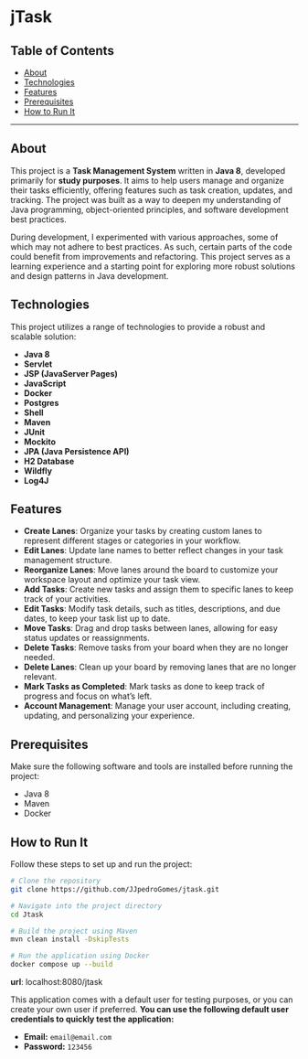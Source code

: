 # jTask

## Table of Contents
- [About](#about)
- [Technologies](#technologies)
- [Features](#features)
- [Prerequisites](#prerequisites)
- [How to Run It](#how-to-run-it)

---

## About
This project is a **Task Management System** written in **Java 8**, developed primarily for **study purposes**. It aims to help users manage and organize their tasks efficiently, offering features such as task creation, updates, and tracking. The project was built as a way to deepen my understanding of Java programming, object-oriented principles, and software development best practices.

During development, I experimented with various approaches, some of which may not adhere to best practices. As such, certain parts of the code could benefit from improvements and refactoring. This project serves as a learning experience and a starting point for exploring more robust solutions and design patterns in Java development.

## Technologies
This project utilizes a range of technologies to provide a robust and scalable solution:

- **Java 8**
- **Servlet**
- **JSP (JavaServer Pages)**
- **JavaScript**
- **Docker**
- **Postgres**
- **Shell**
- **Maven**
- **JUnit**
- **Mockito**
- **JPA (Java Persistence API)**
- **H2 Database**
- **Wildfly**
- **Log4J**

## Features
- **Create Lanes**: Organize your tasks by creating custom lanes to represent different stages or categories in your workflow.
- **Edit Lanes**: Update lane names to better reflect changes in your task management structure.
- **Reorganize Lanes**: Move lanes around the board to customize your workspace layout and optimize your task view.
- **Add Tasks**: Create new tasks and assign them to specific lanes to keep track of your activities.
- **Edit Tasks**: Modify task details, such as titles, descriptions, and due dates, to keep your task list up to date.
- **Move Tasks**: Drag and drop tasks between lanes, allowing for easy status updates or reassignments.
- **Delete Tasks**: Remove tasks from your board when they are no longer needed.
- **Delete Lanes**: Clean up your board by removing lanes that are no longer relevant.
- **Mark Tasks as Completed**: Mark tasks as done to keep track of progress and focus on what’s left.
- **Account Management**: Manage your user account, including creating, updating, and personalizing your experience.

## Prerequisites
Make sure the following software and tools are installed before running the project:
- Java 8
- Maven
- Docker

## How to Run It
Follow these steps to set up and run the project:

```bash
# Clone the repository
git clone https://github.com/JJpedroGomes/jtask.git

# Navigate into the project directory
cd Jtask

# Build the project using Maven
mvn clean install -DskipTests

# Run the application using Docker
docker compose up --build
```
**url**: localhost:8080/jtask

This application comes with a default user for testing purposes, or you can create your own user if preferred.
**You can use the following default user credentials to quickly test the application:**

- **Email:** `email@email.com`
- **Password:** `123456`
